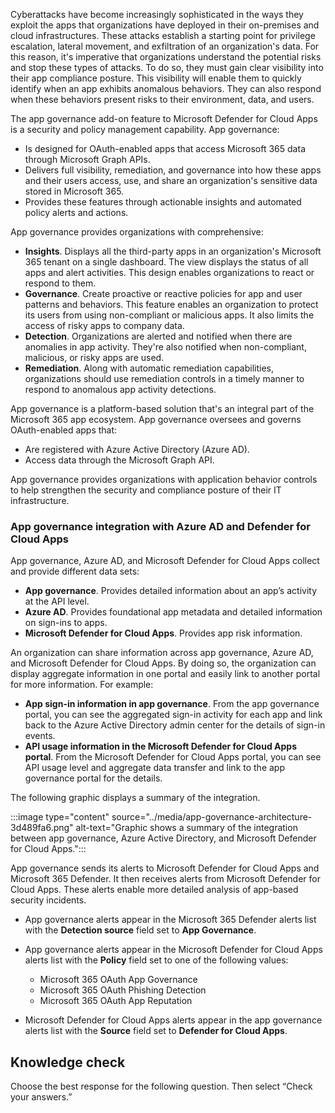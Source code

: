 Cyberattacks have become increasingly sophisticated in the ways they exploit the apps that organizations have deployed in their on-premises and cloud infrastructures. These attacks establish a starting point for privilege escalation, lateral movement, and exfiltration of an organization's data. For this reason, it's imperative that organizations understand the potential risks and stop these types of attacks. To do so, they must gain clear visibility into their app compliance posture. This visibility will enable them to quickly identify when an app exhibits anomalous behaviors. They can also respond when these behaviors present risks to their environment, data, and users.

The app governance add-on feature to Microsoft Defender for Cloud Apps is a security and policy management capability. App governance:

 -  Is designed for OAuth-enabled apps that access Microsoft 365 data through Microsoft Graph APIs.
 -  Delivers full visibility, remediation, and governance into how these apps and their users access, use, and share an organization's sensitive data stored in Microsoft 365.
 -  Provides these features through actionable insights and automated policy alerts and actions.

App governance provides organizations with comprehensive:

 -  **Insights**. Displays all the third-party apps in an organization's Microsoft 365 tenant on a single dashboard. The view displays the status of all apps and alert activities. This design enables organizations to react or respond to them.
 -  **Governance**. Create proactive or reactive policies for app and user patterns and behaviors. This feature enables an organization to protect its users from using non-compliant or malicious apps. It also limits the access of risky apps to company data.
 -  **Detection**. Organizations are alerted and notified when there are anomalies in app activity. They're also notified when non-compliant, malicious, or risky apps are used.
 -  **Remediation**. Along with automatic remediation capabilities, organizations should use remediation controls in a timely manner to respond to anomalous app activity detections.

App governance is a platform-based solution that's an integral part of the Microsoft 365 app ecosystem. App governance oversees and governs OAuth-enabled apps that:

 -  Are registered with Azure Active Directory (Azure AD).
 -  Access data through the Microsoft Graph API.

App governance provides organizations with application behavior controls to help strengthen the security and compliance posture of their IT infrastructure.

### App governance integration with Azure AD and Defender for Cloud Apps

App governance, Azure AD, and Microsoft Defender for Cloud Apps collect and provide different data sets:

 -  **App governance**. Provides detailed information about an app’s activity at the API level.
 -  **Azure AD**. Provides foundational app metadata and detailed information on sign-ins to apps.
 -  **Microsoft Defender for Cloud Apps**. Provides app risk information.

An organization can share information across app governance, Azure AD, and Microsoft Defender for Cloud Apps. By doing so, the organization can display aggregate information in one portal and easily link to another portal for more information. For example:

 -  **App sign-in information in app governance**. From the app governance portal, you can see the aggregated sign-in activity for each app and link back to the Azure Active Directory admin center for the details of sign-in events.
 -  **API usage information in the Microsoft Defender for Cloud Apps portal**. From the Microsoft Defender for Cloud Apps portal, you can see API usage level and aggregate data transfer and link to the app governance portal for the details.

The following graphic displays a summary of the integration.

:::image type="content" source="../media/app-governance-architecture-3d489fa6.png" alt-text="Graphic shows a summary of the integration between app governance, Azure Active Directory, and Microsoft Defender for Cloud Apps.":::


App governance sends its alerts to Microsoft Defender for Cloud Apps and Microsoft 365 Defender. It then receives alerts from Microsoft Defender for Cloud Apps. These alerts enable more detailed analysis of app-based security incidents.

 -  App governance alerts appear in the Microsoft 365 Defender alerts list with the **Detection source** field set to **App Governance**.
 -  App governance alerts appear in the Microsoft Defender for Cloud Apps alerts list with the **Policy** field set to one of the following values:
    
     -  Microsoft 365 OAuth App Governance
     -  Microsoft 365 OAuth Phishing Detection
     -  Microsoft 365 OAuth App Reputation
 -  Microsoft Defender for Cloud Apps alerts appear in the app governance alerts list with the **Source** field set to **Defender for Cloud Apps**.

## Knowledge check

Choose the best response for the following question. Then select “Check your answers.”